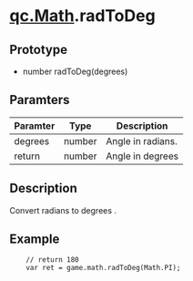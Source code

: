 # [qc.Math](README.md).radToDeg

## Prototype
* number radToDeg(degrees)

## Paramters
| Paramter | Type | Description |
| ------------- | ------------- | -------------|
| degrees | number | Angle in radians.      |
| return | number |  Angle in degrees  |

## Description
Convert radians to degrees .

## Example
````
    // return 180
    var ret = game.math.radToDeg(Math.PI);
````
